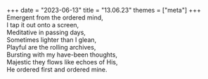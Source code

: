 +++
date = "2023-06-13"
title = "13.06.23"
themes = ["meta"]
+++
Emergent from the ordered mind,  
I tap it out onto a screen,  
Meditative in passing days,  
Sometimes lighter than I glean,  
Playful are the rolling archives,  
Bursting with my have-been thoughts,  
Majestic they flows like echoes of His,  
He ordered first and ordered mine.
